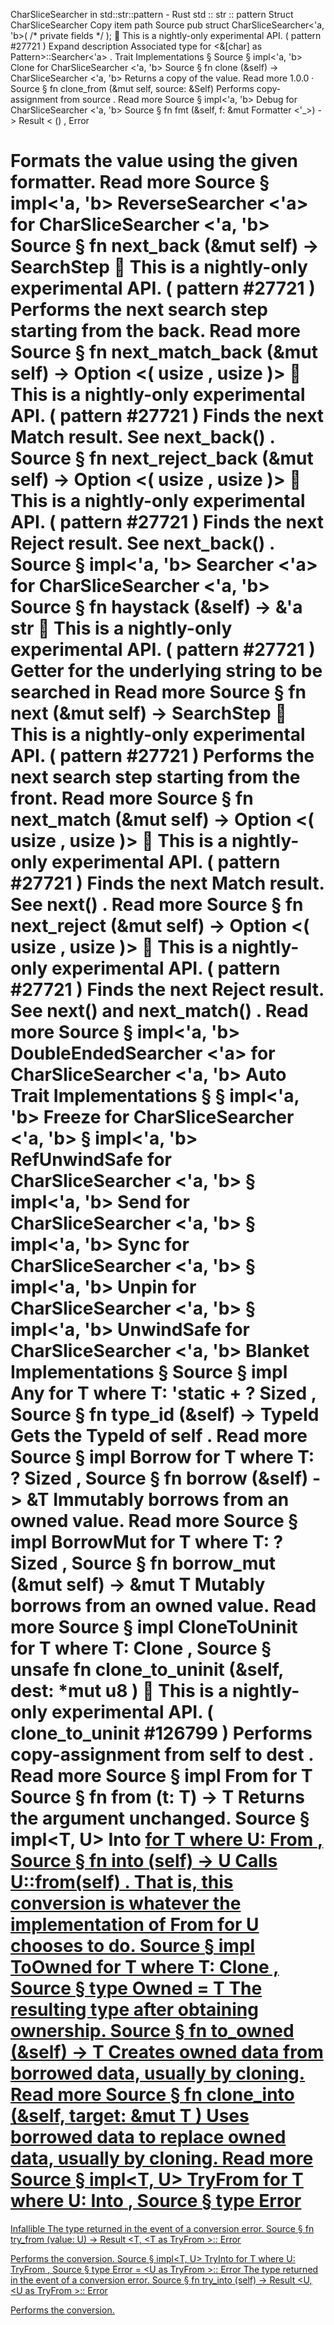 CharSliceSearcher in std::str::pattern - Rust
std
::
str
::
pattern
Struct
CharSliceSearcher
Copy item path
Source
pub struct CharSliceSearcher<'a, 'b>(
/* private fields */
);
🔬
This is a nightly-only experimental API. (
pattern
#27721
)
Expand description
Associated type for
<&[char] as Pattern>::Searcher<'a>
.
Trait Implementations
§
Source
§
impl<'a, 'b>
Clone
for
CharSliceSearcher
<'a, 'b>
Source
§
fn
clone
(&self) ->
CharSliceSearcher
<'a, 'b>
Returns a copy of the value.
Read more
1.0.0
·
Source
§
fn
clone_from
(&mut self, source: &Self)
Performs copy-assignment from
source
.
Read more
Source
§
impl<'a, 'b>
Debug
for
CharSliceSearcher
<'a, 'b>
Source
§
fn
fmt
(&self, f: &mut
Formatter
<'_>) ->
Result
<
()
,
Error
>
Formats the value using the given formatter.
Read more
Source
§
impl<'a, 'b>
ReverseSearcher
<'a> for
CharSliceSearcher
<'a, 'b>
Source
§
fn
next_back
(&mut self) ->
SearchStep
🔬
This is a nightly-only experimental API. (
pattern
#27721
)
Performs the next search step starting from the back.
Read more
Source
§
fn
next_match_back
(&mut self) ->
Option
<(
usize
,
usize
)>
🔬
This is a nightly-only experimental API. (
pattern
#27721
)
Finds the next
Match
result.
See
next_back()
.
Source
§
fn
next_reject_back
(&mut self) ->
Option
<(
usize
,
usize
)>
🔬
This is a nightly-only experimental API. (
pattern
#27721
)
Finds the next
Reject
result.
See
next_back()
.
Source
§
impl<'a, 'b>
Searcher
<'a> for
CharSliceSearcher
<'a, 'b>
Source
§
fn
haystack
(&self) -> &'a
str
🔬
This is a nightly-only experimental API. (
pattern
#27721
)
Getter for the underlying string to be searched in
Read more
Source
§
fn
next
(&mut self) ->
SearchStep
🔬
This is a nightly-only experimental API. (
pattern
#27721
)
Performs the next search step starting from the front.
Read more
Source
§
fn
next_match
(&mut self) ->
Option
<(
usize
,
usize
)>
🔬
This is a nightly-only experimental API. (
pattern
#27721
)
Finds the next
Match
result. See
next()
.
Read more
Source
§
fn
next_reject
(&mut self) ->
Option
<(
usize
,
usize
)>
🔬
This is a nightly-only experimental API. (
pattern
#27721
)
Finds the next
Reject
result. See
next()
and
next_match()
.
Read more
Source
§
impl<'a, 'b>
DoubleEndedSearcher
<'a> for
CharSliceSearcher
<'a, 'b>
Auto Trait Implementations
§
§
impl<'a, 'b>
Freeze
for
CharSliceSearcher
<'a, 'b>
§
impl<'a, 'b>
RefUnwindSafe
for
CharSliceSearcher
<'a, 'b>
§
impl<'a, 'b>
Send
for
CharSliceSearcher
<'a, 'b>
§
impl<'a, 'b>
Sync
for
CharSliceSearcher
<'a, 'b>
§
impl<'a, 'b>
Unpin
for
CharSliceSearcher
<'a, 'b>
§
impl<'a, 'b>
UnwindSafe
for
CharSliceSearcher
<'a, 'b>
Blanket Implementations
§
Source
§
impl<T>
Any
for T
where
    T: 'static + ?
Sized
,
Source
§
fn
type_id
(&self) ->
TypeId
Gets the
TypeId
of
self
.
Read more
Source
§
impl<T>
Borrow
<T> for T
where
    T: ?
Sized
,
Source
§
fn
borrow
(&self) ->
&T
Immutably borrows from an owned value.
Read more
Source
§
impl<T>
BorrowMut
<T> for T
where
    T: ?
Sized
,
Source
§
fn
borrow_mut
(&mut self) ->
&mut T
Mutably borrows from an owned value.
Read more
Source
§
impl<T>
CloneToUninit
for T
where
    T:
Clone
,
Source
§
unsafe fn
clone_to_uninit
(&self, dest:
*mut
u8
)
🔬
This is a nightly-only experimental API. (
clone_to_uninit
#126799
)
Performs copy-assignment from
self
to
dest
.
Read more
Source
§
impl<T>
From
<T> for T
Source
§
fn
from
(t: T) -> T
Returns the argument unchanged.
Source
§
impl<T, U>
Into
<U> for T
where
    U:
From
<T>,
Source
§
fn
into
(self) -> U
Calls
U::from(self)
.
That is, this conversion is whatever the implementation of
From
<T> for U
chooses to do.
Source
§
impl<T>
ToOwned
for T
where
    T:
Clone
,
Source
§
type
Owned
= T
The resulting type after obtaining ownership.
Source
§
fn
to_owned
(&self) -> T
Creates owned data from borrowed data, usually by cloning.
Read more
Source
§
fn
clone_into
(&self, target:
&mut T
)
Uses borrowed data to replace owned data, usually by cloning.
Read more
Source
§
impl<T, U>
TryFrom
<U> for T
where
    U:
Into
<T>,
Source
§
type
Error
=
Infallible
The type returned in the event of a conversion error.
Source
§
fn
try_from
(value: U) ->
Result
<T, <T as
TryFrom
<U>>::
Error
>
Performs the conversion.
Source
§
impl<T, U>
TryInto
<U> for T
where
    U:
TryFrom
<T>,
Source
§
type
Error
= <U as
TryFrom
<T>>::
Error
The type returned in the event of a conversion error.
Source
§
fn
try_into
(self) ->
Result
<U, <U as
TryFrom
<T>>::
Error
>
Performs the conversion.